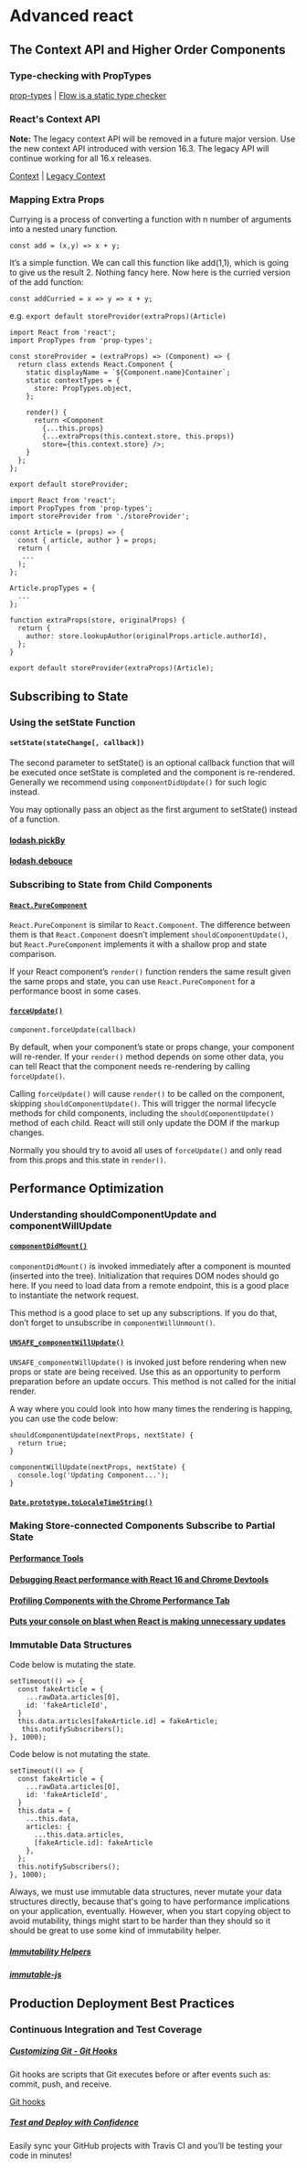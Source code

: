 # Advanced react

## The Context API and Higher Order Components

### Type-checking with PropTypes

[prop-types](https://www.npmjs.com/package/prop-types) | [Flow is a static type checker](https://flow.org/)

### React's Context API

**Note:**
The legacy context API will be removed in a future major version. Use the new context API introduced with version 16.3. The legacy API will continue working for all 16.x releases.

[Context](https://reactjs.org/docs/context.html) | [Legacy Context](https://reactjs.org/docs/context.html)


### Mapping Extra Props

Currying is a process of converting a function with n number of arguments into a nested unary function.

`const add = (x,y) => x + y;`

It’s a simple function. We can call this function like add(1,1), which is going to give us the result 2. Nothing fancy here. Now here is the curried version of the add function:

`const addCurried = x => y => x + y;`

e.g. `export default storeProvider(extraProps)(Article)`

```
import React from 'react';
import PropTypes from 'prop-types';

const storeProvider = (extraProps) => (Component) => {
  return class extends React.Component {
    static displayName = `${Component.name}Container`;
    static contextTypes = {
      store: PropTypes.object,
    };

    render() {
      return <Component
        {...this.props}
        {...extraProps(this.context.store, this.props)}
        store={this.context.store} />;
    }
  };
};

export default storeProvider;
```


```
import React from 'react';
import PropTypes from 'prop-types';
import storeProvider from './storeProvider';

const Article = (props) => {
  const { article, author } = props;
  return (
   ...
  );
};

Article.propTypes = {
  ...
};

function extraProps(store, originalProps) {
  return {
    author: store.lookupAuthor(originalProps.article.authorId),
  };
}

export default storeProvider(extraProps)(Article);
```

## Subscribing to State

### Using the setState Function

#### `setState(stateChange[, callback])`

The second parameter to setState() is an optional callback function that will be executed once setState is completed and the component is re-rendered. Generally we recommend using `componentDidUpdate()` for such logic instead.

You may optionally pass an object as the first argument to setState() instead of a function.

#### [lodash.pickBy](https://lodash.com/docs/4.17.10#pickBy)

#### [lodash.debouce](https://lodash.com/docs/4.17.10#debounce)

### Subscribing to State from Child Components

#### [`React.PureComponent`](https://reactjs.org/docs/react-api.html#reactpurecomponent)

`React.PureComponent` is similar to `React.Component`. The difference between them is that `React.Component` doesn’t implement `shouldComponentUpdate()`, but `React.PureComponent` implements it with a shallow prop and state comparison.

If your React component’s `render()` function renders the same result given the same props and state, you can use `React.PureComponent` for a performance boost in some cases.

#### [`forceUpdate()`](https://reactjs.org/docs/react-component.html#forceupdate)

```
component.forceUpdate(callback)
```

By default, when your component’s state or props change, your component will re-render. If your `render()` method depends on some other data, you can tell React that the component needs re-rendering by calling `forceUpdate()`.

Calling `forceUpdate()` will cause `render()` to be called on the component, skipping `shouldComponentUpdate()`. This will trigger the normal lifecycle methods for child components, including the `shouldComponentUpdate()` method of each child. React will still only update the DOM if the markup changes.

Normally you should try to avoid all uses of `forceUpdate()` and only read from this.props and this.state in `render()`.

## Performance Optimization
### Understanding shouldComponentUpdate and componentWillUpdate

#### [`componentDidMount()`](https://reactjs.org/docs/react-component.html#componentdidmount)
`componentDidMount()` is invoked immediately after a component is mounted (inserted into the tree). Initialization that requires DOM nodes should go here. If you need to load data from a remote endpoint, this is a good place to instantiate the network request.

This method is a good place to set up any subscriptions. If you do that, don’t forget to unsubscribe in `componentWillUnmount()`.

#### [`UNSAFE_componentWillUpdate()`](https://reactjs.org/docs/react-component.html#unsafe_componentwillupdate)

`UNSAFE_componentWillUpdate()` is invoked just before rendering when new props or state are being received. Use this as an opportunity to perform preparation before an update occurs. This method is not called for the initial render.

A way where you could look into how many times the rendering is happing, you can use the code below:
```
shouldComponentUpdate(nextProps, nextState) {
  return true;
}

componentWillUpdate(nextProps, nextState) {
  console.log('Updating Component...');
}
```

#### [`Date.prototype.toLocaleTimeString()`](https://developer.mozilla.org/en-US/docs/Web/JavaScript/Reference/Global_Objects/Date/toLocaleTimeString)

### Making Store-connected Components Subscribe to Partial State

#### [Performance Tools](https://reactjs.org/docs/perf.html)

#### [Debugging React performance with React 16 and Chrome Devtools](https://building.calibreapp.com/debugging-react-performance-with-react-16-and-chrome-devtools-c90698a522ad)

#### [Profiling Components with the Chrome Performance Tab](https://reactjs.org/docs/optimizing-performance.html#profiling-components-with-the-chrome-performance-tab)

#### [Puts your console on blast when React is making unnecessary updates](https://github.com/maicki/why-did-you-update)

### Immutable Data Structures

Code below is mutating the state.
```
setTimeout(() => {
  const fakeArticle = {
    ...rawData.articles[0],
    id: 'fakeArticleId',
  }
  this.data.articles[fakeArticle.id] = fakeArticle;
   this.notifySubscribers();
}, 1000);
```

Code below is not mutating the state.
```
setTimeout(() => {
  const fakeArticle = {
    ...rawData.articles[0],
    id: 'fakeArticleId',
  }
  this.data = {
    ...this.data,
    articles: {
      ...this.data.articles,
      [fakeArticle.id]: fakeArticle
    },
  };
  this.notifySubscribers();
}, 1000);
```
Always, we must use immutable data structures, never mutate your data structures directly, because that's going to have performance implications on your application, eventually. However, when you start copying object to avoid mutability, things might start to be harder than they should so it should be great to use some kind of immutability helper.

##### [Immutability Helpers](https://reactjs.org/docs/update.html)
##### [immutable-js](https://facebook.github.io/immutable-js/)

## Production Deployment Best Practices

### Continuous Integration and Test Coverage

##### [Customizing Git - Git Hooks](https://git-scm.com/book/en/v2/Customizing-Git-Git-Hooks)

Git hooks are scripts that Git executes before or after events such as: commit, push, and receive.

[Git hooks](https://githooks.com/)

##### [Test and Deploy with Confidence](https://travis-ci.org/)
Easily sync your GitHub projects with Travis CI and you’ll be testing your code in minutes!
